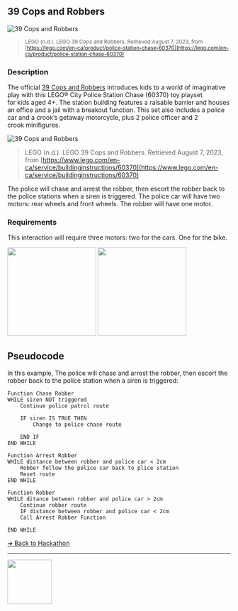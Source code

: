 ## 39 Cops and Robbers

![39 Cops and Robbers](images/cops-robbers1.jpg)

> <small>LEGO (n.d.). LEGO 39 Cops and Robbers. Retrieved August 7, 2023, from [https://lego.com/en-ca/product/police-station-chase-60370](https://lego.com/en-ca/product/police-station-chase-60370)</small>

### Description

The official [39 Cops and Robbers](https://lego.com/en-ca/product/police-station-chase-60370) introduces kids to a world of imaginative play with this LEGO® City Police Station Chase (60370) toy playset for kids aged 4+. The station building features a raisable barrier and houses an office and a jail with a breakout function. This set also includes a police car and a crook’s getaway motorcycle, plus 2 police officer and 2 crook minifigures.

![39 Cops and Robbers](images/cops-robbers2.jpg)

> <smalll>LEGO (n.d.). LEGO 39 Cops and Robbers. Retrieved August 7, 2023, from [https://www.lego.com/en-ca/service/buildinginstructions/60370](https://www.lego.com/en-ca/service/buildinginstructions/60370)</small>

The police will chase and arrest the robber, then escort the robber back to the police stations when a siren is triggered. The police car will have two motors: rear wheels and front wheels. The robber will have one motor.

### Requirements

This interaction will require three motors: two for the cars. One for the bike.

<img src="media/ev3/servo-motor.png" height="200">
<img src="media/ev3/brick.jpg" height="200">

## Pseudocode

In this example, The police will chase and arrest the robber, then escort the robber back to the police station when a siren is triggered:

```pseudocode
Function Chase Robber
WHILE siren NOT triggered
	Continue police patrol route

	IF siren IS TRUE THEN
		Change to police chase route

	END IF
END WHILE

Function Arrest Robber
WHILE distance between robber and police car < 2cm
	Robber follow the police car back to plice station
	Reset route
END WHILE

Function Robber
WHILE ditance between robber and police car > 2cm
	Continue robber route
	IF distance between robber and police car < 2cm
	Call Arrest Robber Function

END WHILE
```

[&#10132; Back to Hackathon](/hackathon-set/)

---

<a href="https://brickmmo.com">
<img src="https://brickmmo.com/images/brickmmo-logo-horizontal.jpg" width="100">
</a>
